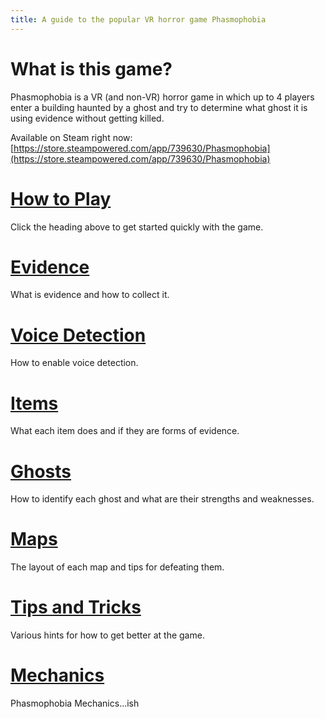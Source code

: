```yaml
---
title: A guide to the popular VR horror game Phasmophobia
---
```


# What is this game?

Phasmophobia is a VR (and non-VR) horror game in which up to 4 players enter a building haunted by a ghost and try to determine what ghost it is using evidence without getting killed.

Available on Steam right now: [https://store.steampowered.com/app/739630/Phasmophobia](https://store.steampowered.com/app/739630/Phasmophobia)

# [How to Play](./how-to-play)

Click the heading above to get started quickly with the game.

# [Evidence](./evidence)

What is evidence and how to collect it.

# [Voice Detection](./voice)

How to enable voice detection.

# [Items](./items)

What each item does and if they are forms of evidence.

# [Ghosts](./ghosts)

How to identify each ghost and what are their strengths and weaknesses.

# [Maps](./maps)

The layout of each map and tips for defeating them.

# [Tips and Tricks](./tips-and-tricks)

Various hints for how to get better at the game.

# [Mechanics](./Mechanics)

Phasmophobia Mechanics...ish
